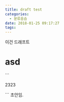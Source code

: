 ```yaml
---
title: draft test
categories:
  - 분류음슴
date: 2018-01-25 09:17:27
tags:
---
```


이건 드래프트
<h1>asd</h1>
```
<p>2323</p>
```
초안임.
